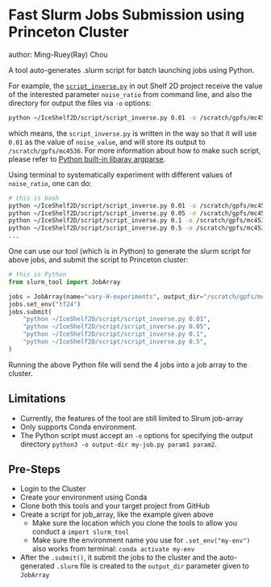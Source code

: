 # Fast Slurm Jobs Submission using Princeton Cluster
author: Ming-Ruey(Ray) Chou

A tool auto-generates .slurm script for batch launching jobs using Python.

For example, the [`script_inverse.py`](https://github.com/YaoGroup/IceShelf2D/blob/main/script/script_inverse.py) in out Shelf 2D project receive the value of the interested parameter `noise_ratio` from command line, and also the directory for output the files via `-o` options:

```bash
python ~/IceShelf2D/script/script_inverse.py 0.01 -o /scratch/gpfs/mc4536
```
which means, the `script_inverse.py` is written in the way so that it will use `0.01` as the value of `noise_value`, and will store its output to `/scratch/gpfs/mc4536`. 
For more information about how to make such script, please refer to [Python built-in libaray argparse](https://docs.python.org/3/library/argparse.html).

Using terminal to systematically experiment with different values of `noise_ratio`, one can do:
```bash
# this is bash
python ~/IceShelf2D/script/script_inverse.py 0.01 -o /scratch/gpfs/mc4536 &&
python ~/IceShelf2D/script/script_inverse.py 0.05 -o /scratch/gpfs/mc4536 &&
python ~/IceShelf2D/script/script_inverse.py 0.1 -o /scratch/gpfs/mc4536 &&
python ~/IceShelf2D/script/script_inverse.py 0.5 -o /scratch/gpfs/mc4536 &&
...
```
One can use our tool (which is in Python) to generate the slurm script for above jobs, and submit the script to Princeton cluster:
```python
# this is Python
from slurm_tool import JobArray

jobs = JobArray(name="vary-H-experiments", output_dir="/scratch/gpfs/mc4536", node=1, cpus=1, arrays=5, time=0.5)
jobs.set_env("tf24")
jobs.submit(
    "python ~/IceShelf2D/script/script_inverse.py 0.01",
    "python ~/IceShelf2D/script/script_inverse.py 0.05",
    "python ~/IceShelf2D/script/script_inverse.py 0.1",
    "python ~/IceShelf2D/script/script_inverse.py 0.5",
)
```
Running the above Python file will send the 4 jobs into a job array to the cluster.

## Limitations
- Currently, the features of the tool are still limited to Slrum job-array
- Only supports Conda environment.
- The Python script must accept an `-o` options for specifying the output directory `python3 -o output-dir my-job.py param1 param2`.

## Pre-Steps
- Login to the Cluster
- Create your environment using Conda
- Clone both this tools and your target project from GitHub
- Create a script for job_array, like the example given above
    - Make sure the location which you clone the tools to allow you conduct a `import slurm_tool`
    - Make sure the environment name you use for `.set_env("my-env")` also works from terminal: `conda activate my-env`
- After the `.submit()`, it submit the jobs to the cluster and the auto-generated `.slurm` file is created to the `output_dir` parameter given to `JobArray`
